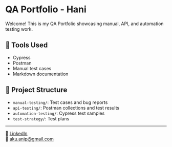 # QA Portfolio - Hani

Welcome! This is my QA Portfolio showcasing manual, API, and automation testing work.

## 🔧 Tools Used
- Cypress
- Postman
- Manual test cases
- Markdown documentation

## 📁 Project Structure
- `manual-testing/`: Test cases and bug reports
- `api-testing/`: Postman collections and test results
- `automation-testing/`: Cypress test samples
- `test-strategy/`: Test plans

---

🔗 [LinkedIn](https://linkedin.com/in/rifatul-hanifah)  
📧 aku.anip@gmail.com

